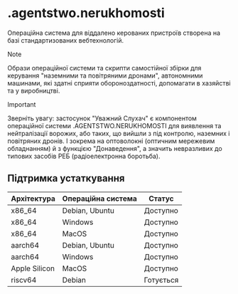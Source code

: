 # .agentstwo.nerukhomosti
Операційна система для віддалено керованих пристроїв створена на базі стандартизованих вебтехнологій.

> [!NOTE]
> Образи операційної системи та скрипти самостійної збірки для керування "наземними та повітряними дронами", автономними машинами, які здатні сприяти обороноздатності, допомагати в хазяйстві та у виробництві.

> [!IMPORTANT]
> Зверніть увагу: застосунок "Уважний Слухач" є компонентом операційної системи .AGENTSTWO.NERUKHOMOSTI для виявлення та нейтралізації ворожих, або таких, що вийшли з під контролю, наземних і повітряних дронів. І зокрема на оптоволокні (оптичним мережевим обладнанням) й з функцією "Донаведення", а значить невразливих до типових засобів РЕБ (радіоелектронна боротьба).

## Підтримка устаткування
| Архітектура | Операційна система | Статус |
|---|---|---|
| x86_64 | Debian, Ubuntu | Доступно |
| x86_64 | Windows | Доступно |
| x86_64 | MacOS | Доступно |
| aarch64 | Debian, Ubuntu | Доступно |
| aarch64 | Windows | Доступно |
| Apple Silicon | MacOS | Доступно |
| riscv64 | Debian | Готується |